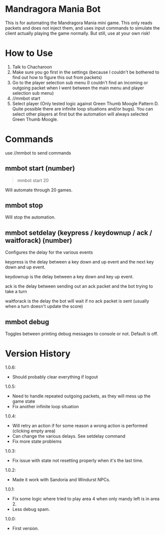 # Mandragora Mania Bot

This is for automating the Mandragora Mania mini game. This only reads packets and does not inject them, and uses input commands to simulate the client actually playing the game normally. But still, use at your own risk!

# How to Use

1. Talk to Chacharoon
2. Make sure you go first in the settings (because I couldn't be bothered to find out how to figure this out from packets)
3. Go to the player selection sub menu (I couldn't find an incoming or outgoing packet when I went between the main menu and player selection sub menu)
4. //mmbot start <number>
5. Select player (Only tested logic against Green Thumb Moogle Pattern D. Quite possible there are infinite loop situations and/or bugs). You can select other players at first but the automation will always selected Green Thumb Moogle.

# Commands

use //mmbot to send commands

## mmbot start (number)

> mmbot start 20

Will automate through 20 games.

## mmbot stop

Will stop the automation.

## mmbot setdelay (keypress / keydownup / ack / waitforack) (number)

Configures the delay for the various events

keypress is the delay between a key down and up event and the next key down and up event.

keydownup is the delay between a key down and key up event.

ack is the delay between sending out an ack packet and the bot trying to take a turn

waitforack is the delay the bot will wait if no ack packet is sent (usually when a turn doesn't update the score)

## mmbot debug 

Toggles between printing debug messages to console or not. Default is off.

# Version History
1.0.6:
- Should probably clear everything if logout

1.0.5:
- Need to handle repeated outgoing packets, as they will mess up the game state
- Fix another infinite loop situation
	
1.0.4:
- Will retry an action if for some reason a wrong action is performed (clicking empty area)
- Can change the various delays. See setdelay command
- Fix more state problems

1.0.3:
- Fix issue with state not resetting properly when it's the last time.

1.0.2:
- Made it work with Sandoria and Windurst NPCs.

1.0.1:
- Fix some logic where tried to play area 4 when only mandy left is in area 2.
- Less debug spam.

1.0.0: 
- First version.
